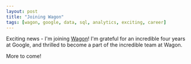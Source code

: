```yaml
---
layout: post
title: "Joining Wagon"
tags: [wagon, google, data, sql, analytics, exciting, career]
---
```


Exciting news - I'm joining [Wagon](http://www.wagonhq.com/)! I'm grateful for an incredible four years at Google, and thrilled to become a part of the incredible team at Wagon. 

More to come!
